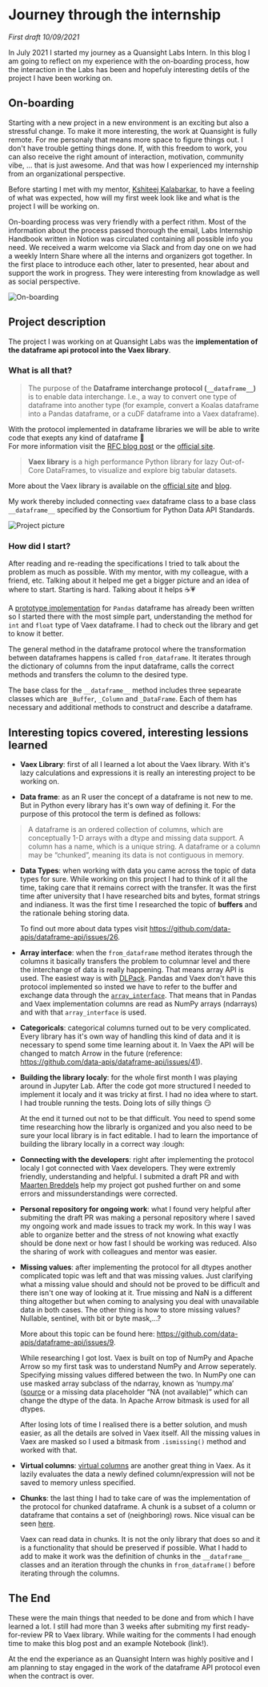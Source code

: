 # Journey through the internship
*First draft 10/09/2021*

In July 2021 I started my journey as a Quansight Labs Intern. In this blog I am going to reflect on my experience with the on-boarding process, how the interaction in the Labs has been and hopefuly interesting detils of the project I have been working on.


## On-boarding
Starting with a new project in a new environment is an exciting but also a stressful change. To make it more interesting, the work at Quansight is fully remote. For me personaly that means more space to figure things out. I don't have trouble getting things done. If, with this freedom to work, you can also receive the right amount of interaction, motivation, community vibe, ... that is just awesome. And that was how I experienced my internship from an organizational perspective.

Before starting I met with my mentor, [Kshiteej Kalabarkar](https://github.com/kshitij12345), to have a feeling of what was expected, how will my first week look like and what is the project I will be working on.

On-boarding process was very friendly with a perfect rithm. Most of the information about the process passed thorough the email, Labs Internship Handbook written in Notion was circulated containing all possible info you need. We received a warm welcome via Slack and from day one on we had a weekly Intern Share where all the interns and organizers got together. In the first place to introduce each other, later to presented, hear about and support the work in progress. They were interesting from knowladge as well as social perspective.

![On-boarding](Blog_picture_0.jpg)

## Project description

The project I was working on at Quansight Labs was the **implementation of the dataframe api protocol into the Vaex library**.

### What is all that?

>The purpose of the **Dataframe interchange protocol (`__dataframe__`)** is to enable data interchange. I.e., a way to convert one type of dataframe into another type (for example, convert a Koalas dataframe into a Pandas dataframe, or a cuDF dataframe into a Vaex dataframe).

With the protocol implemented in dataframe libraries we will be able to write code that exepts any kind of dataframe 🎉 <br>
For more information visit the [RFC blog post](https://data-apis.org/blog/dataframe_protocol_rfc/) or the [official site](https://data-apis.org/dataframe-protocol/latest/index.html).

>**Vaex library** is a high performance Python library for lazy Out-of-Core DataFrames, to visualize and explore big tabular datasets.

More about the Vaex library is available on the [official site](https://vaex.io/docs/index.html) and [blog](https://vaex.io/blog).

My work thereby included connecting `vaex` dataframe class to a base class `__dataframe__` specified by the Consortium for Python Data API Standards.

![Project picture](Blog_picture_2.png)

### How did I start?

After reading and re-reading the specifications I tried to talk about the problem as much as possible. With my mentor, with my colleague, with a friend, etc. Talking about it helped me get a bigger picture and an idea of where to start. Starting is hard. Talking about it helps ☕️💗 

A [prototype implementation](https://github.com/data-apis/dataframe-api/blob/27b8e1cb676bf10704d1dfc3dca0d0d806e2e802/protocol/pandas_implementation.py) for `Pandas` dataframe has already been written so I started there with the most simple part, understanding the method for `int` and `float` type of Vaex dataframe. I had to check out the library and get to know it better.

The general method in the dataframe protocol where the transformation between dataframes happens is called `from_dataframe`. It iterates through the dictionary of columns from the input dataframe, calls the correct methods and transfers the column to the desired type.

The base class for the `__dataframe__` method includes three sepearate classes which are `_Buffer`, `_Column` and `_DataFrame`. Each of them has necessary and additional methods to construct and describe a dataframe. 

## Interesting topics covered, interesting lessions learned
- **Vaex Library**: first of all I learned a lot about the Vaex library. With it's lazy calculations and expressions it is really an interesting project to be working on.

-  **Data frame**:
as an R user the concept of a dataframe is not new to me. But in Python every library has it's own way of defining it. For the purpose of this protocol the term is defined as follows:

> A dataframe is an ordered collection of columns, which are conceptually 1-D arrays with a dtype and missing data support. A column has a name, which is a unique string. A dataframe or a column may be “chunked”, meaning its data is not contiguous in memory.

- **Data Types**:
when working with data you came across the topic of data types for sure. While working on this project I had to think of it all the time, taking care that it remains correct with the transfer. It was the first time after university that I have researched bits and bytes, format strings and indianess. It was the first time I researched the topic of **buffers** and the rationale behing storing data.

    To find out more about data types visit https://github.com/data-apis/dataframe-api/issues/26.

- **Array interface**: 
when the `from_dataframe` method iterates through the columns it basically transfers the problem to columnar level and there the interchange of data is really happening. That means array API is used. The easiest way is with [DLPack](https://github.com/dmlc/dlpack). Pandas and Vaex don't have this protocol implemented so insted we have to refer to the buffer and exchange data through the [`array_interface`](https://numpy.org/devdocs/reference/arrays.interface.html). That means that in Pandas and Vaex implementation columns are read as NumPy arrays (ndarrays) and with that `array_interface` is used.

- **Categoricals**:
categorical columns turned out to be very complicated. Every library has it's own way of handling this kind of data and it is necessary to spend some time learning about it. In Vaex the API will be changed to match Arrow in the future (reference: https://github.com/data-apis/dataframe-api/issues/41).

- **Building the library localy**:
for the whole first month I was playing around in Jupyter Lab. After the code got more structured I needed to implement it localy and it was tricky at first. I had no idea where to start. I had trouble running the tests. Doing lots of silly things :smirk:

	At the end it turned out not to be that difficult. You need to spend some time researching how the librarly is organized and you also need to be sure your local library is in fact editable. I had to learn the importance of building the library locally in a correct way :lough:

- **Connecting with the developers**:
right after implementing the protocol localy I got connected with Vaex developers. They were extremly friendly, understanding and helpful. I submited a draft PR and with [Maarten Breddels](https://vaex.io/profile/maarten) help my project got pushed further on and some errors and missunderstandings were corrected.

- **Personal repository for ongoing work**:
what I found very helpful after submiting the draft PR was making a personal repository where I saved my ongoing work and made issues to track my work. In this way I was able to organize better and the stress of not knowing what exactly should be done next or how fast I should be working was reduced. Also the sharing of work with colleagues and mentor was easier.

- **Missing values**:
after implementing the protocol for all dtypes another complicated topic was left and that was missing values. Just clarifying what a missing value should and should not be proved to be difficult and there isn't one way of looking at it. True missing and NaN is a different thing altogether but when coming to analysing you deal with unavailable data in both cases. The other thing is how to store missing values? Nullable, sentinel, with bit or byte mask,...?

	More about this topic can be found here: https://github.com/data-apis/dataframe-api/issues/9.

	While researching I got lost. Vaex is built on top of NumPy and Apache Arrow so my first task was to understand NumPy and Arrow seperately. Specifying missing values differed between the two. In NumPy one can use masked array subclass of the ndarray, known as ‘numpy.ma’ ([source]() or a missing data placeholder “NA (not available)” which can change the dtype of the data. In Apache Arrow bitmask is used for all dtypes.
	
	After losing lots of time I realised there is a better solution, and mush easier, as all the details are solved in Vaex itself. All the missing values in Vaex are masked so I used a bitmask from `.ismissing()` method and worked with that. 

- **Virtual columns**:
[virtual columns](https://vaex.io/docs/tutorial.html#Virtual-columns) are another great thing in Vaex. As it lazily evaluates the data a newly defined column/expression will not be saved to memory unless specified. 

- **Chunks**:
the last thing I had to take care of was the implementation of the protocol for chunked dataframe. A chunk is a subset of a column or dataframe that contains a set of (neighboring) rows. Nice visual can be seen [here](https://data-apis.org/dataframe-protocol/latest/design_requirements.html).

	Vaex can read data in chunks. It is not the only library that does so and it is a functionality that should be preserved if possible. What I hadd to add to make it work was the definition of chunks in the `__dataframe__` classes and an iteration through the chunks in `from_dataframe()` before iterating through the columns.

## The End
These were the main things that needed to be done and from which I have learned a lot. I still had more than 3 weeks after submiting my first ready-for-review PR to Vaex library. While waiting for the comments I had enough time to make this blog post and an example Notebook (link!).

At the end the experiance as an Quansight Intern was highly positive and I am planning to stay engaged in the work of the dataframe API protocol even when the contract is over.
